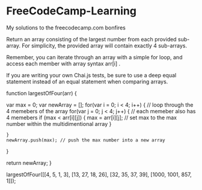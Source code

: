 # FreeCodeCamp-Learning
My solutions to the freecodecamp.com bonfires

Return an array consisting of the largest number from each provided sub-array. For simplicity, the provided array will contain exactly 4 sub-arrays.

Remember, you can iterate through an array with a simple for loop, and access each member with array syntax arr[i] .

If you are writing your own Chai.js tests, be sure to use a deep equal statement instead of an equal statement when comparing arrays.

function largestOfFour(arr) {
  
  var max = 0;
  var newArray = []; 
  for(var i = 0; i < 4; i++) { // loop through the 4 memebers of the array
    for(var j = 0; j < 4; j++) { // each memeber also has 4 memebers
      if (max < arr[i][j]) {
            max = arr[i][j]; // set max to the max number within the multidimentional array
       } 
      
    } 
    newArray.push(max); // push the max number into a new array
  }
  
   return newArray;
}

largestOfFour([[4, 5, 1, 3], [13, 27, 18, 26], [32, 35, 37, 39], [1000, 1001, 857, 1]]); 
